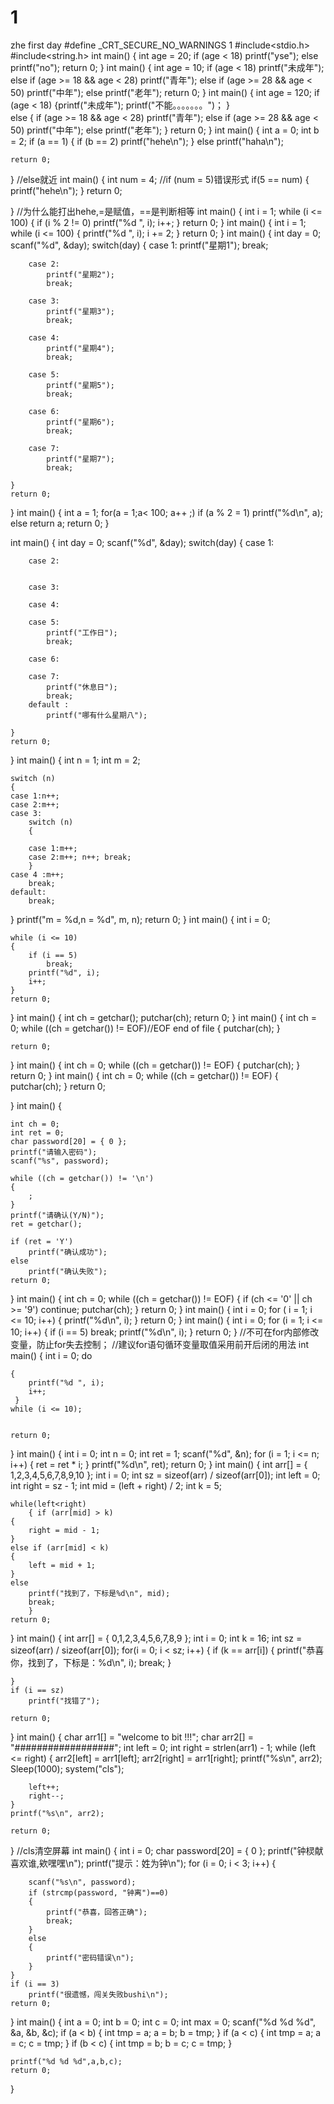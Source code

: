 # 1
zhe first day
#define _CRT_SECURE_NO_WARNINGS 1
#include<stdio.h>
#include<string.h>
int main()
{
	int age = 20;
	if (age < 18)
		printf("yse");
	else 
		printf("no");
	return 0;
}
int main()
{
	int age = 10;
	if (age < 18)
		printf("未成年");
	else if (age >= 18 && age < 28)
		printf("青年");
	else if (age >= 28 && age < 50)
		printf("中年");
	else
		printf("老年");
	return 0;
}
int main()
{
	int age = 120;
	if (age < 18)
		{printf("未成年");
    printf("不能。。。。。。。")；
  }  
	else
	{
		if (age >= 18 && age < 28)
			printf("青年");
		else if (age >= 28 && age < 50)
			printf("中年");
		else
			printf("老年");
	}
	return 0;
}
int main()
{
	int a = 0;
	int b = 2;
	if (a == 1)
	{
		if (b == 2)
			printf("hehe\n");
	}
		else
			printf("haha\n");
	
	return 0;

}
//else就近
int main()
{
	int num = 4;
	//if (num = 5)错误形式
	if(5 == num)
	{
		printf("hehe\n");
	}
	return 0;

}
//为什么能打出hehe,=是赋值，==是判断相等
int main()
{
	int i = 1;
	while (i <= 100)
	{
		if (i % 2 != 0)
			printf("%d ", i);
		i++;
	}
	return 0;
}
int main()
{
	int i = 1;
	while (i <= 100)
	{
		printf("%d ", i);
		i += 2;
	}
	return 0;
}
int main()
{ 
	int day = 0;
	scanf("%d", &day);
	switch(day)
	{
		case 1:
			printf("星期1");
			break;
			
		case 2:
			printf("星期2");
			break;

		case 3:
			printf("星期3");
			break;

		case 4:
			printf("星期4");
			break;

		case 5:
			printf("星期5");
			break;

		case 6:
			printf("星期6");
			break;

		case 7:
			printf("星期7");
			break;

	}
	return 0;
}
int main()
{
	int a = 1;
	for(a = 1;a< 100; a++ ;)
	if (a % 2 = 1)
		printf("%d\n", a);
	else
		return a;
  	return 0;
}

int main()
{ 
	int day = 0;
	scanf("%d", &day);
	switch(day)
	{
		case 1:
			
		case 2:
			

		case 3:
			
		case 4:
			
		case 5:
			printf("工作日");
			break;

		case 6:
			
		case 7:
			printf("休息日");
			break;
		default :
			printf("哪有什么星期八");

	}
	return 0;
}
int main()
{
	int n = 1;
	int m = 2;

	switch (n)
	{
	case 1:n++;
	case 2:m++;
	case 3:
		switch (n)
		{

		case 1:m++;
		case 2:m++; n++; break;
		}
	case 4 :m++;
		break;
	default:
		break;
}
printf("m = %d,n = %d", m, n);
	return 0;
}
int main()
{
	int i = 0;
	
	while (i <= 10)
	{
		if (i == 5)
			break;
		printf("%d", i);
		i++;
	}
	return 0;
}
int main()
{
	int ch = getchar();
	putchar(ch);
	return 0;
}
int main()
{
	int ch = 0;
	while ((ch = getchar()) != EOF)//EOF   end   of    file
	{
		putchar(ch);
	}

	return 0;
}
int main()
{
	int ch = 0;
	while ((ch = getchar()) != EOF)
	{
		putchar(ch);
	}
	return 0;
}
int main()
{
int ch = 0;
	while ((ch = getchar()) != EOF)
	{
		putchar(ch);
	}
	return 0;

}
int main()
{
	
	int ch = 0;
	int ret = 0;
	char password[20] = { 0 };
	printf("请输入密码");
	scanf("%s", password);

	while ((ch = getchar()) != '\n')
	{
		;
	}
	printf("请确认(Y/N)");
	ret = getchar();

	if (ret = 'Y')
		printf("确认成功");
	else
		printf("确认失败");
	return 0;
}
int main()
{
	int ch = 0;
	while ((ch = getchar()) != EOF)
	{
		if (ch <= '0' || ch >= '9')
			continue;
		putchar(ch);
	}
	return 0;
}
int main()
{
	int i = 0;
	for ( i = 1; i <= 10; i++)
	{
		printf("%d\n", i); 
	}
	return 0;
}
int main()
{
	int i = 0;
	for (i = 1; i <= 10; i++)
	{
		if (i == 5)
			break;
		printf("%d\n", i);
	}
	return 0;
}
//不可在for内部修改变量，防止for失去控制；
//建议for语句循环变量取值采用前开后闭的用法
int main()
{
	int i = 0;
	do
	
	{
		printf("%d ", i);
	    i++;
     }
	while (i <= 10);


	return 0;
}
int main()
{
	int i = 0;
	int n = 0;
	int ret = 1;
	scanf("%d", &n);
	for (i = 1; i <= n; i++)
	{
		ret = ret * i;
	}
	printf("%d\n", ret);
    return 0;
}
int main()
{
	int arr[] = { 1,2,3,4,5,6,7,8,9,10 };
	int i = 0;
	int sz = sizeof(arr) / sizeof(arr[0]);
	int left = 0;
	int right = sz - 1;
	int mid = (left + right) / 2;
	int k = 5;

	while(left<right)
		{ if (arr[mid] > k)
	{
		right = mid - 1;
	}
	else if (arr[mid] < k)
	{
		left = mid + 1;
	}
	else
		printf("找到了，下标是%d\n", mid);
	    break;
		}
	return 0;
}
int main()
{
	int arr[] = { 0,1,2,3,4,5,6,7,8,9 };
	int i = 0;
	int k = 16;
    int sz = sizeof(arr) / sizeof(arr[0]);
	for(i = 0; i < sz; i++)
	{
		if (k == arr[i])
		{
			printf("恭喜你，找到了，下标是：%d\n", i);
			break;
		}
		
	}
	if (i == sz)
		printf("找错了");

	return 0;
}
int main()
{
	char arr1[] = "welcome to bit !!!";
	char arr2[] = "##################";
	int left = 0;
	int right = strlen(arr1) - 1;
	while (left <= right)
	{
		arr2[left] = arr1[left];
		arr2[right] = arr1[right];
		printf("%s\n", arr2);
		Sleep(1000);
		system("cls");

		left++;
		right--;
	}
	printf("%s\n", arr2);
	
	return 0;
}
//cls清空屏幕
int main()
{
	int i = 0;
	char password[20] = { 0 };
	printf("钟棂献喜欢谁,欸嘿嘿\n");
	printf("提示：姓为钟\n");
	for (i = 0; i < 3; i++)
	{
		
		scanf("%s\n", password);
		if (strcmp(password, "钟离")==0)
		{
			printf("恭喜，回答正确");
			break;
		}
		else
		{
			printf("密码错误\n");
		}
	}
	if (i == 3)
		printf("很遗憾，闯关失败bushi\n");
	return 0;
}
int main()
{
	int a = 0;
	int b = 0;
	int c = 0;
	int max = 0;
	scanf("%d %d %d", &a, &b, &c);
	if (a < b)
	{
		int tmp = a;
		a = b;
		b = tmp;
	}
	if (a < c)
	{
		int tmp = a;
		a = c;
		c = tmp;
	}
	if (b < c)
	{
		int tmp = b;
		b = c;
		c = tmp;
	}
	
	printf("%d %d %d",a,b,c);
	return 0;
}
